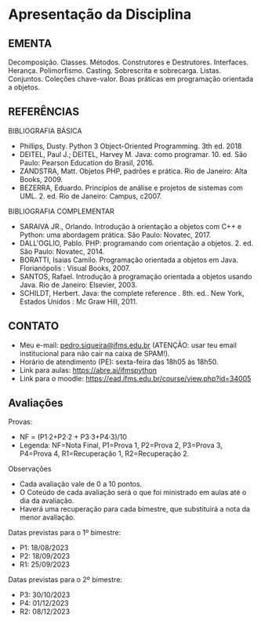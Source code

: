 # Apresentação da Disciplina

## EMENTA

Decomposição. Classes. Métodos. Construtores e Destrutores. Interfaces. Herança. Polimorfismo. Casting. Sobrescrita e sobrecarga. Listas. Conjuntos. Coleções chave-valor. Boas práticas em programação orientada a objetos.

## REFERÊNCIAS

BIBLIOGRAFIA BÁSICA

* Phillips, Dusty. Python 3 Object-Oriented Programming. 3th ed. 2018
* DEITEL, Paul J.; DEITEL, Harvey M. Java: como programar. 10. ed. São Paulo: Pearson Education do Brasil, 2016.
* ZANDSTRA, Matt. Objetos PHP, padrões e prática. Rio de Janeiro: Alta Books, 2009.
* BEZERRA, Eduardo. Princípios de análise e projetos de sistemas com UML. 2. ed. Rio de Janeiro: Campus, c2007.

BIBLIOGRAFIA COMPLEMENTAR

* SARAIVA JR., Orlando. Introdução à orientação a objetos com C++ e Python: uma abordagem prática. São Paulo: Novatec, 2017.
* DALL'OGLIO, Pablo. PHP: programando com orientação a objetos. 2. ed. São Paulo: Novatec, 2014.
* BORATTI, Isaias Camilo. Programação orientada a objetos em Java. Florianópolis : Visual Books, 2007.
* SANTOS, Rafael. Introdução à programação orientada a objetos usando Java. Rio de Janeiro: Elsevier, 2003.
* SCHILDT, Herbert. Java: the complete reference . 8th. ed.. New York, Estados Unidos : Mc Graw Hill, 2011.

## CONTATO

* Meu e-mail: pedro.siqueira@ifms.edu.br (ATENÇÃO: usar teu email institucional para não cair na caixa de SPAM!).
* Horário de atendimento (PE): sexta-feira das 18h05 às 18h50.
* Link para aulas: https://abre.ai/ifmspython
* Link para o moodle: https://ead.ifms.edu.br/course/view.php?id=34005

## Avaliações

Provas:

* NF = (P1·2+P2·2 + P3·3+P4·3)/10
* Legenda: NF=Nota Final, P1=Prova 1, P2=Prova 2, P3=Prova 3, P4=Prova 4, R1=Recuperação 1, R2=Recuperação 2.

Observações

* Cada avaliação vale de 0 a 10 pontos.
* O Coteúdo de cada avaliação será o que foi ministrado em aulas até o dia da avaliação.
* Haverá uma recuperação para cada bimestre, que substituirá a nota da menor avaliação.

Datas previstas para o 1º bimestre:

* P1: 18/08/2023
* P2: 18/09/2023
* R1: 25/09/2023

Datas previstas para o 2º bimestre:

* P3: 30/10/2023
* P4: 01/12/2023
* R2: 08/12/2023